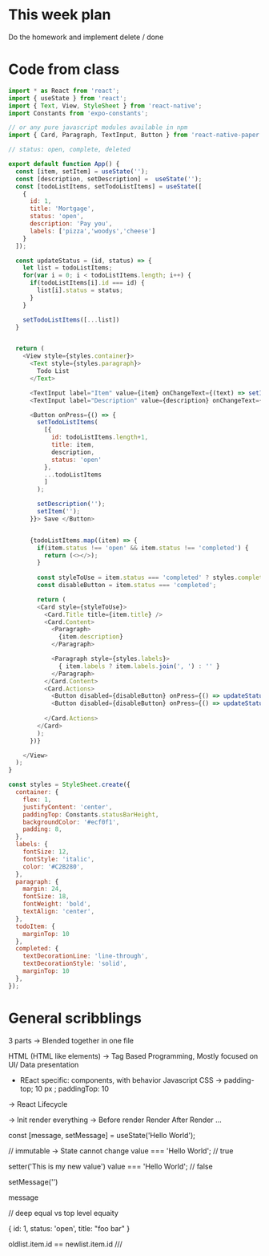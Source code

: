 # This week plan
Do the homework and implement delete / done


# Code from class 
```javascript 
import * as React from 'react';
import { useState } from 'react';
import { Text, View, StyleSheet } from 'react-native';
import Constants from 'expo-constants';

// or any pure javascript modules available in npm
import { Card, Paragraph, TextInput, Button } from 'react-native-paper';

// status: open, complete, deleted

export default function App() {
  const [item, setItem] = useState(''); 
  const [description, setDescription] =  useState(''); 
  const [todoListItems, setTodoListItems] = useState([
    {
      id: 1, 
      title: 'Mortgage',
      status: 'open',
      description: 'Pay you', 
      labels: ['pizza','woodys','cheese']
    }
  ]);

  const updateStatus = (id, status) => {
    let list = todoListItems; 
    for(var i = 0; i < todoListItems.length; i++) {
      if(todoListItems[i].id === id) {
        list[i].status = status; 
      }
    }

    setTodoListItems([...list])
  }


  return (
    <View style={styles.container}>
      <Text style={styles.paragraph}>
        Todo List
      </Text>

      <TextInput label="Item" value={item} onChangeText={(text) => setItem(text)} />
      <TextInput label="Description" value={description} onChangeText={(e) => setDescription(e)} />

      <Button onPress={() => {
        setTodoListItems(
          [{
            id: todoListItems.length+1,
            title: item, 
            description,
            status: 'open'
          },
          ...todoListItems
          ]
        );

        setDescription('');
        setItem(''); 
      }}> Save </Button>


      {todoListItems.map((item) => {
        if(item.status !== 'open' && item.status !== 'completed') {
          return (<></>);
        }
        
        const styleToUse = item.status === 'completed' ? styles.completed : styles.todoItem; 
        const disableButton = item.status === 'completed';

        return (
        <Card style={styleToUse}>
          <Card.Title title={item.title} />
          <Card.Content>
            <Paragraph>
              {item.description}
            </Paragraph>

            <Paragraph style={styles.labels}>
              { item.labels ? item.labels.join(', ') : '' }
            </Paragraph>
          </Card.Content>
          <Card.Actions>
            <Button disabled={disableButton} onPress={() => updateStatus(item.id, 'completed') }>Done</Button>
            <Button disabled={disableButton} onPress={() => updateStatus(item.id,'deleted') }>Delete</Button>
          
          </Card.Actions>
        </Card>
        );
      })}           

    </View>
  );
}

const styles = StyleSheet.create({
  container: {
    flex: 1,
    justifyContent: 'center',
    paddingTop: Constants.statusBarHeight,
    backgroundColor: '#ecf0f1',
    padding: 8,
  },
  labels: {
    fontSize: 12, 
    fontStyle: 'italic',
    color: '#C2B280',
  },
  paragraph: {
    margin: 24,
    fontSize: 18,
    fontWeight: 'bold',
    textAlign: 'center',
  },
  todoItem: {
    marginTop: 10
  },
  completed: {
    textDecorationLine: 'line-through', 
    textDecorationStyle: 'solid',
    marginTop: 10
  },
});
```

# General scribblings 
3 parts -> Blended together in one file 


HTML (HTML like elements) -> Tag Based Programming, Mostly focused on UI/ Data presentation
* REact specific: components, with behavior 
Javascript 
CSS -> padding-top; 10 px ; paddingTop: 10 

-> React Lifecycle 

-> Init render everything 
-> 
Before render
Render 
After Render 
... 

const [message, setMessage] = useState('Hello World'); 

// immutable -> State cannot change
value === 'Hello World'; // true

setter('This is my new value')
value === 'Hello World'; // false

setMessage('')

message 

// deep equal vs top level equaity


{
    id: 1, 
    status: 'open', 
    title: "foo bar" 
}

oldlist.item.id == newlist.item.id ///

